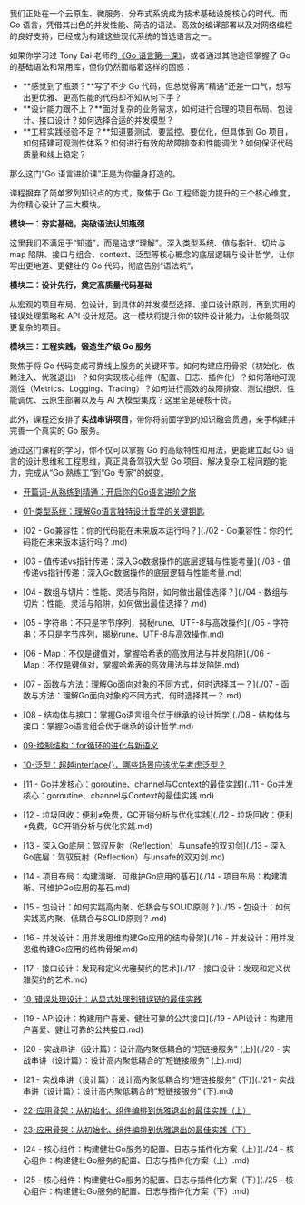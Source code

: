 我们正处在一个云原生、微服务、分布式系统成为技术基础设施核心的时代。而 Go 语言，凭借其出色的并发性能、简洁的语法、高效的编译部署以及对网络编程的良好支持，已经成为构建这些现代系统的首选语言之一。

如果你学习过 Tony Bai 老师的[《Go 语言第一课》](https://time.geekbang.org/column/intro/100093501)，或者通过其他途径掌握了 Go 的基础语法和常用库，但你仍然面临着这样的困惑：

- **感觉到了瓶颈？**写了不少 Go 代码，但总觉得离“精通”还差一口气，想写出更优雅、更高性能的代码却不知从何下手？
- **设计能力跟不上？**面对复杂的业务需求，如何进行合理的项目布局、包设计、接口设计？如何选择合适的并发模型？
- **工程实践经验不足？**知道要测试、要监控、要优化，但具体到 Go 项目，如何搭建可观测性体系？如何进行有效的故障排查和性能调优？如何保证代码质量和线上稳定？

那么这门“Go 语言进阶课”正是为你量身打造的。

课程摒弃了简单罗列知识点的方式，聚焦于 Go 工程师能力提升的三个核心维度，为你精心设计了三大模块。

**模块一：夯实基础，突破语法认知瓶颈**

这里我们不满足于“知道”，而是追求“理解”。深入类型系统、值与指针、切片与 map 陷阱、接口与组合、context、泛型等核心概念的底层逻辑与设计哲学，让你写出更地道、更健壮的 Go 代码，彻底告别“语法坑”。

**模块二：设计先行，奠定高质量代码基础**

从宏观的项目布局、包设计，到具体的并发模型选择、接口设计原则，再到实用的错误处理策略和 API 设计规范。这一模块将提升你的软件设计能力，让你能驾驭更复杂的项目。

**模块三：工程实践，锻造生产级 Go 服务**

聚焦于将 Go 代码变成可靠线上服务的关键环节。如何构建应用骨架（初始化、依赖注入、优雅退出）？如何实现核心组件（配置、日志、插件化）？如何落地可观测性（Metrics、Logging、Tracing）？如何进行高效的故障排查、测试组织、性能调优、云原生部署以及与 AI 大模型集成？这里全是硬核干货。

此外，课程还安排了**实战串讲项目**，带你将前面学到的知识融会贯通，亲手构建并完善一个真实的 Go 服务。

通过这门课程的学习，你不仅可以掌握 Go 的高级特性和用法，更能建立起 Go 语言的设计思维和工程思维，真正具备驾驭大型 Go 项目、解决复杂工程问题的能力，完成从“Go 熟练工”到“Go 专家”的蜕变。






 * [开篇词-从熟练到精通：开启你的Go语言进阶之旅](./开篇词-从熟练到精通：开启你的Go语言进阶之旅.md) 

 * [01-类型系统：理解Go语言独特设计哲学的关键钥匙](./01-类型系统：理解Go语言独特设计哲学的关键钥匙.md) 

 * [02 - Go兼容性：你的代码能在未来版本运行吗？](./02 - Go兼容性：你的代码能在未来版本运行吗？.md) 

 * [03 - 值传递vs指针传递：深入Go数据操作的底层逻辑与性能考量](./03 - 值传递vs指针传递：深入Go数据操作的底层逻辑与性能考量.md) 

 * [04 - 数组与切片：性能、灵活与陷阱，如何做出最佳选择？](./04 - 数组与切片：性能、灵活与陷阱，如何做出最佳选择？.md) 

 * [05 - 字符串：不只是字节序列，揭秘rune、UTF-8与高效操作](./05 - 字符串：不只是字节序列，揭秘rune、UTF-8与高效操作.md) 

 * [06 - Map：不仅是键值对，掌握哈希表的高效用法与并发陷阱](./06 - Map：不仅是键值对，掌握哈希表的高效用法与并发陷阱.md) 

 * [07 - 函数与方法：理解Go面向对象的不同方式，何时选择其一？](./07 - 函数与方法：理解Go面向对象的不同方式，何时选择其一？.md) 

 * [08 - 结构体与接口：掌握Go语言组合优于继承的设计哲学](./08 - 结构体与接口：掌握Go语言组合优于继承的设计哲学.md) 

 * [09-控制结构：for循环的进化与新语义](./09-控制结构：for循环的进化与新语义.md) 

 * [10-泛型：超越interface{}，哪些场景应该优先考虑泛型？](./10-泛型：超越interface{}，哪些场景应该优先考虑泛型？.md) 

 * [11 - Go并发核心：goroutine、channel与Context的最佳实践](./11 - Go并发核心：goroutine、channel与Context的最佳实践.md) 

 * [12 - 垃圾回收：便利≠免费，GC开销分析与优化实践](./12 - 垃圾回收：便利≠免费，GC开销分析与优化实践.md) 

 * [13 - 深入Go底层：驾驭反射（Reflection）与unsafe的双刃剑](./13 - 深入Go底层：驾驭反射（Reflection）与unsafe的双刃剑.md) 

 * [14 - 项目布局：构建清晰、可维护Go应用的基石](./14 - 项目布局：构建清晰、可维护Go应用的基石.md) 

 * [15 - 包设计：如何实践高内聚、低耦合与SOLID原则？](./15 - 包设计：如何实践高内聚、低耦合与SOLID原则？.md) 

 * [16 - 并发设计：用并发思维构建Go应用的结构骨架](./16 - 并发设计：用并发思维构建Go应用的结构骨架.md) 

 * [17 - 接口设计：发现和定义优雅契约的艺术](./17 - 接口设计：发现和定义优雅契约的艺术.md) 

 * [18-错误处理设计：从显式处理到错误链的最佳实践](./18-错误处理设计：从显式处理到错误链的最佳实践.md) 

 * [19 - API设计：构建用户喜爱、健壮可靠的公共接口](./19 - API设计：构建用户喜爱、健壮可靠的公共接口.md) 

 * [20 - 实战串讲（设计篇）：设计高内聚低耦合的“短链接服务” (上)](./20 - 实战串讲（设计篇）：设计高内聚低耦合的“短链接服务” (上).md) 

 * [21 - 实战串讲（设计篇）：设计高内聚低耦合的“短链接服务” (下)](./21 - 实战串讲（设计篇）：设计高内聚低耦合的“短链接服务” (下).md) 

 * [22-应用骨架：从初始化、组件编排到优雅退出的最佳实践（上）](./22-应用骨架：从初始化、组件编排到优雅退出的最佳实践（上）.md) 

 * [23-应用骨架：从初始化、组件编排到优雅退出的最佳实践（下）](./23-应用骨架：从初始化、组件编排到优雅退出的最佳实践（下）.md) 

 * [24 - 核心组件：构建健壮Go服务的配置、日志与插件化方案（上）](./24 - 核心组件：构建健壮Go服务的配置、日志与插件化方案（上）.md) 

 * [25 - 核心组件：构建健壮Go服务的配置、日志与插件化方案（下）](./25 - 核心组件：构建健壮Go服务的配置、日志与插件化方案（下）.md) 
